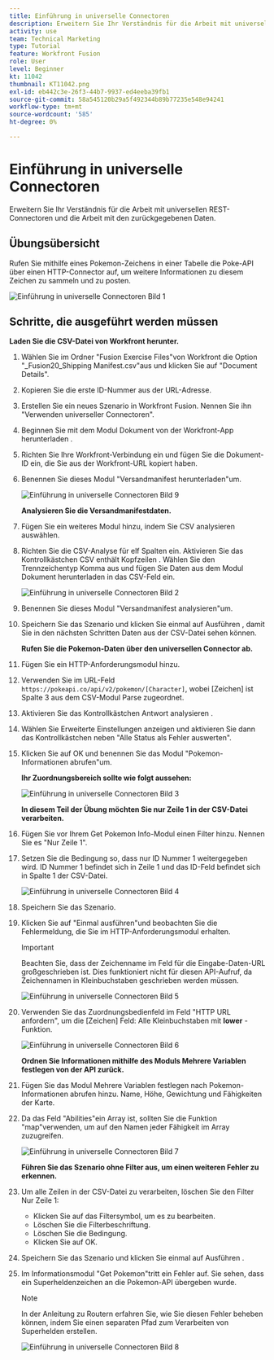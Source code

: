 ```yaml
---
title: Einführung in universelle Connectoren
description: Erweitern Sie Ihr Verständnis für die Arbeit mit universellen REST-Connectoren und die Arbeit mit den zurückgegebenen Daten.
activity: use
team: Technical Marketing
type: Tutorial
feature: Workfront Fusion
role: User
level: Beginner
kt: 11042
thumbnail: KT11042.png
exl-id: eb442c3e-26f3-44b7-9937-ed4eeba39fb1
source-git-commit: 58a545120b29a5f492344b89b77235e548e94241
workflow-type: tm+mt
source-wordcount: '585'
ht-degree: 0%

---
```


# Einführung in universelle Connectoren

Erweitern Sie Ihr Verständnis für die Arbeit mit universellen REST-Connectoren und die Arbeit mit den zurückgegebenen Daten.

## Übungsübersicht

Rufen Sie mithilfe eines Pokemon-Zeichens in einer Tabelle die Poke-API über einen HTTP-Connector auf, um weitere Informationen zu diesem Zeichen zu sammeln und zu posten.

![Einführung in universelle Connectoren Bild 1](../12-exercises/assets/introduction-to-universal-connectors-walkthrough-1.png)

## Schritte, die ausgeführt werden müssen

**Laden Sie die CSV-Datei von Workfront herunter.**

1. Wählen Sie im Ordner &quot;Fusion Exercise Files&quot;von Workfront die Option &quot;_Fusion20_Shipping Manifest.csv&quot;aus und klicken Sie auf &quot;Document Details&quot;.
1. Kopieren Sie die erste ID-Nummer aus der URL-Adresse.
1. Erstellen Sie ein neues Szenario in Workfront Fusion. Nennen Sie ihn &quot;Verwenden universeller Connectoren&quot;.
1. Beginnen Sie mit dem Modul Dokument von der Workfront-App herunterladen .
1. Richten Sie Ihre Workfront-Verbindung ein und fügen Sie die Dokument-ID ein, die Sie aus der Workfront-URL kopiert haben.
1. Benennen Sie dieses Modul &quot;Versandmanifest herunterladen&quot;um.

   ![Einführung in universelle Connectoren Bild 9](../12-exercises/assets/introduction-to-universal-connectors-walkthrough-9.png)

   **Analysieren Sie die Versandmanifestdaten.**

1. Fügen Sie ein weiteres Modul hinzu, indem Sie CSV analysieren auswählen.
1. Richten Sie die CSV-Analyse für elf Spalten ein. Aktivieren Sie das Kontrollkästchen CSV enthält Kopfzeilen . Wählen Sie den Trennzeichentyp Komma aus und fügen Sie Daten aus dem Modul Dokument herunterladen in das CSV-Feld ein.

   ![Einführung in universelle Connectoren Bild 2](../12-exercises/assets/introduction-to-universal-connectors-walkthrough-2.png)

1. Benennen Sie dieses Modul &quot;Versandmanifest analysieren&quot;um.
1. Speichern Sie das Szenario und klicken Sie einmal auf Ausführen , damit Sie in den nächsten Schritten Daten aus der CSV-Datei sehen können.

   **Rufen Sie die Pokemon-Daten über den universellen Connector ab.**

1. Fügen Sie ein HTTP-Anforderungsmodul hinzu.
1. Verwenden Sie im URL-Feld `https://pokeapi.co/api/v2/pokemon/[Character]`, wobei [Zeichen] ist Spalte 3 aus dem CSV-Modul Parse zugeordnet.
1. Aktivieren Sie das Kontrollkästchen Antwort analysieren .
1. Wählen Sie Erweiterte Einstellungen anzeigen und aktivieren Sie dann das Kontrollkästchen neben &quot;Alle Status als Fehler auswerten&quot;.
1. Klicken Sie auf OK und benennen Sie das Modul &quot;Pokemon-Informationen abrufen&quot;um.

   **Ihr Zuordnungsbereich sollte wie folgt aussehen:**

   ![Einführung in universelle Connectoren Bild 3](../12-exercises/assets/introduction-to-universal-connectors-walkthrough-3.png)

   **In diesem Teil der Übung möchten Sie nur Zeile 1 in der CSV-Datei verarbeiten.**

1. Fügen Sie vor Ihrem Get Pokemon Info-Modul einen Filter hinzu. Nennen Sie es &quot;Nur Zeile 1&quot;.
1. Setzen Sie die Bedingung so, dass nur ID Nummer 1 weitergegeben wird. ID Nummer 1 befindet sich in Zeile 1 und das ID-Feld befindet sich in Spalte 1 der CSV-Datei.

   ![Einführung in universelle Connectoren Bild 4](../12-exercises/assets/introduction-to-universal-connectors-walkthrough-4.png)

1. Speichern Sie das Szenario.
1. Klicken Sie auf &quot;Einmal ausführen&quot;und beobachten Sie die Fehlermeldung, die Sie im HTTP-Anforderungsmodul erhalten.

   >[!IMPORTANT]
   >
   >Beachten Sie, dass der Zeichenname im Feld für die Eingabe-Daten-URL großgeschrieben ist. Dies funktioniert nicht für diesen API-Aufruf, da Zeichennamen in Kleinbuchstaben geschrieben werden müssen.

   ![Einführung in universelle Connectoren Bild 5](../12-exercises/assets/introduction-to-universal-connectors-walkthrough-5.png)

1. Verwenden Sie das Zuordnungsbedienfeld im Feld &quot;HTTP URL anfordern&quot;, um die [Zeichen] Feld: Alle Kleinbuchstaben mit **lower** -Funktion.

   ![Einführung in universelle Connectoren Bild 6](../12-exercises/assets/introduction-to-universal-connectors-walkthrough-6.png)

   **Ordnen Sie Informationen mithilfe des Moduls Mehrere Variablen festlegen von der API zurück.**

1. Fügen Sie das Modul Mehrere Variablen festlegen nach Pokemon-Informationen abrufen hinzu. Name, Höhe, Gewichtung und Fähigkeiten der Karte.
1. Da das Feld &quot;Abilities&quot;ein Array ist, sollten Sie die Funktion &quot;map&quot;verwenden, um auf den Namen jeder Fähigkeit im Array zuzugreifen.

   ![Einführung in universelle Connectoren Bild 7](../12-exercises/assets/introduction-to-universal-connectors-walkthrough-7.png)

   **Führen Sie das Szenario ohne Filter aus, um einen weiteren Fehler zu erkennen.**

1. Um alle Zeilen in der CSV-Datei zu verarbeiten, löschen Sie den Filter Nur Zeile 1:

   + Klicken Sie auf das Filtersymbol, um es zu bearbeiten.
   + Löschen Sie die Filterbeschriftung.
   + Löschen Sie die Bedingung.
   + Klicken Sie auf OK.

1. Speichern Sie das Szenario und klicken Sie einmal auf Ausführen .
1. Im Informationsmodul &quot;Get Pokemon&quot;tritt ein Fehler auf. Sie sehen, dass ein Superheldenzeichen an die Pokemon-API übergeben wurde.

   >[!NOTE]
   >
   >In der Anleitung zu Routern erfahren Sie, wie Sie diesen Fehler beheben können, indem Sie einen separaten Pfad zum Verarbeiten von Superhelden erstellen.

   ![Einführung in universelle Connectoren Bild 8](../12-exercises/assets/introduction-to-universal-connectors-walkthrough-8.png)
